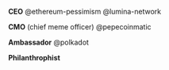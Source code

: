**CEO** @ethereum-pessimism @lumina-network

**CMO** (chief meme officer) @pepecoinmatic

**Ambassador** @polkadot

**Philanthrophist**
